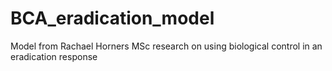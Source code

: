 # BCA_eradication_model
Model from Rachael Horners MSc research on using biological control in an eradication response




